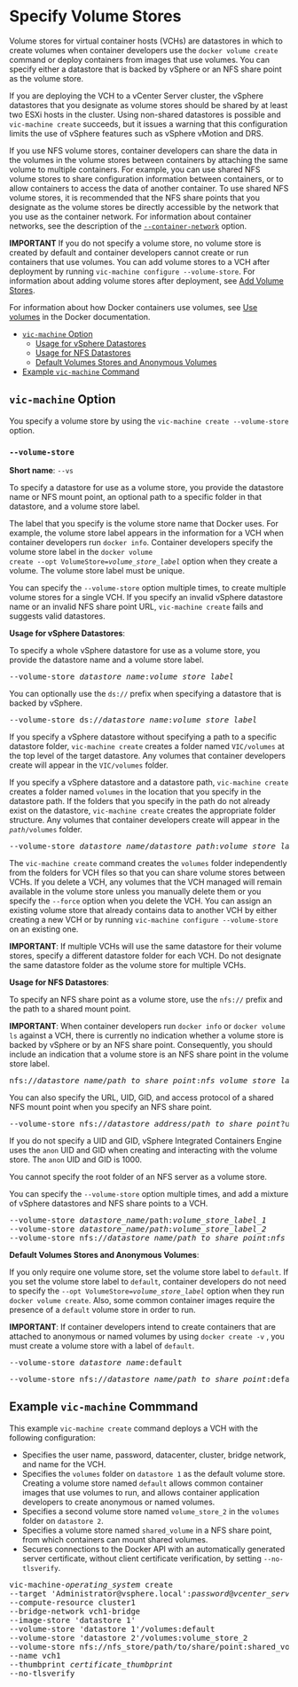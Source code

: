 # Specify Volume Stores #

Volume stores for virtual container hosts (VCHs) are datastores in which to create volumes when container developers use the `docker volume create` command or deploy containers from images that use volumes. You can specify either a datastore that is backed by vSphere or an NFS share point as the volume store.

If you are deploying the VCH to a vCenter Server cluster, the vSphere datastores that you designate as volume stores should be shared by at least two ESXi hosts in the cluster. Using non-shared datastores is possible and `vic-machine create` succeeds, but it issues a warning that this configuration limits the use of vSphere features such as vSphere vMotion and DRS.

If you use NFS volume stores, container developers can share the data in the volumes in the volume stores between containers by attaching the same volume to multiple containers. For example, you can use shared NFS volume stores to share configuration information between containers, or to allow containers to access the data of another container. To use shared NFS volume stores, it is recommended that the NFS share points that you designate as the volume stores be directly accessible by the network that you use as the container network. For information about container networks, see the description of the [`--container-network`](#container-network) option.

**IMPORTANT** If you do not specify a volume store, no volume store is created by default and container developers cannot create or run containers that use volumes. You can add volume stores to a VCH after deployment by running `vic-machine configure --volume-store`. For information about adding volume stores after deployment, see [Add Volume Stores](configure_vch.md#volumes).

For information about how Docker containers use volumes, see [Use volumes](https://docs.docker.com/engine/admin/volumes/volumes/) in the Docker documentation.

- [`vic-machine` Option](#option)
  - [Usage for vSphere Datastores](#vsphereusage)
  - [Usage for NFS Datastores](#nfsusage)
  - [Default Volumes Stores and Anonymous Volumes](#default)
- [Example `vic-machine` Command](#example)

## `vic-machine` Option <a id="options"></a>

You specify a volume store by using the `vic-machine create --volume-store` option.

### `--volume-store` <a id="volume-store"></a>

**Short name**: `--vs`

To specify a datastore for use as a volume store, you provide the datastore name or NFS mount point, an optional path to a specific folder in that datastore, and a volume store label.  

The label that you specify is the volume store name that Docker uses. For example, the volume store label appears in the information for a VCH when container developers run `docker info`. Container developers specify the volume store label in the <code>docker volume create --opt VolumeStore=<i>volume_store_label</i></code> option when they create a volume. The volume store label must be unique.

You can specify the `--volume-store` option multiple times, to create multiple volume stores for a single VCH. If you specify an invalid vSphere datastore name or an invalid NFS share point URL, `vic-machine create` fails and suggests valid datastores. 

**Usage for vSphere Datastores**: <a id="vsphereusage"></a>

To specify a whole vSphere datastore for use as a volume store, you provide the datastore name and a volume store label.

<pre>--volume-store <i>datastore_name</i>:<i>volume_store_label</i></pre>

You can optionally use the `ds://` prefix when specifying a datastore that is backed by vSphere.

<pre>--volume-store ds://<i>datastore_name</i>:<i>volume_store_label</i></pre>

If you specify a vSphere datastore without specifying a path to a specific datastore folder, `vic-machine create` creates a folder named `VIC/volumes` at the top level of the target datastore. Any volumes that container developers create will appear in the `VIC/volumes` folder. 

If you specify a vSphere datastore and a datastore path, `vic-machine create` creates a folder named `volumes` in the location that you specify in the datastore path. If the folders that you specify in the path do not already exist on the datastore, `vic-machine create` creates the appropriate folder structure.  Any volumes that container developers create will appear in the <code><i>path</i>/volumes</code> folder. 

<pre>--volume-store <i>datastore_name</i>/<i>datastore_path</i>:<i>volume_store_label</i></pre>    

The `vic-machine create` command creates the `volumes` folder independently from the folders for VCH files so that you can share volume stores between VCHs. If you delete a VCH, any volumes that the VCH managed will remain available in the volume store unless you manually delete them or you specify the `--force` option when you delete the VCH. You can assign an existing volume store that already contains data to another VCH by either creating a new VCH or by running `vic-machine configure --volume-store` on an existing one. 

**IMPORTANT**: If multiple VCHs will use the same datastore for their volume stores, specify a different datastore folder for each VCH. Do not designate the same datastore folder as the volume store for multiple VCHs.

**Usage for NFS Datastores**: <a id="nfsusage"></a>

To specify an NFS share point as a volume store, use the `nfs://` prefix and the path to a shared mount point.

**IMPORTANT**: When container developers run `docker info` or `docker volume ls` against a VCH, there is currently no indication whether a volume store is backed by vSphere or by an NFS share point. Consequently, you should include an indication that a volume store is an NFS share point in the volume store label. 

<pre>nfs://<i>datastore_name</i>/<i>path_to_share_point</i>:<i>nfs_volume_store_label</i></pre>

You can also specify the URL, UID, GID, and access protocol of a shared NFS mount point when you specify an NFS share point.
<pre>--volume-store nfs://<i>datastore_address</i>/<i>path_to_share_point</i>?uid=1234&gid=5678&proto=tcp:<i>nfs_volume_store_label</i></pre>

If you do not specify a UID and GID, vSphere Integrated Containers Engine uses the `anon` UID and GID when creating and interacting with the volume store. The `anon` UID and GID is 1000.    

You cannot specify the root folder of an NFS server as a volume store.

You can specify the `--volume-store` option multiple times, and add a mixture of vSphere datastores and NFS share points to a VCH.

<pre>--volume-store <i>datastore_name</i>/path:<i>volume_store_label_1</i>
--volume-store <i>datastore_name</i>/<i>path</i>:<i>volume_store_label_2</i>
--volume-store nfs://<i>datastore_name</i>/<i>path_to_share_point</i>:<i>nfs_volume_store_label</i>
</pre> 

**Default Volumes Stores and Anonymous Volumes**: <a id="default"></a>

If you only require one volume store, set the volume store label to `default`. If you set the volume store label to `default`, container developers do not need to specify the <code>--opt VolumeStore=<i>volume_store_label</i></code> option when they run `docker volume create`. Also, some common container images require the presence of a `default` volume store in order to run.

**IMPORTANT**: If container developers intend to create containers that are attached to anonymous or named volumes by using `docker create -v` , you must create a volume store with a label of `default`.

<pre>--volume-store <i>datastore_name</i>:default</pre>
<pre>--volume-store nfs://<i>datastore_name</i>/<i>path_to_share_point</i>:default</pre>

## Example `vic-machine` Commmand <a id="example"></a>

This example `vic-machine create` command deploys a VCH with the following configuration:

- Specifies the user name, password, datacenter, cluster, bridge network, and name for the VCH.
- Specifies the `volumes` folder on `datastore 1` as the default volume store. Creating a volume store named `default` allows common container images that use volumes to run, and allows container application developers to create anonymous or named volumes. 
- Specifies a second volume store named `volume_store_2` in the `volumes` folder on `datastore 2`. 
- Specifies a volume store named `shared_volume` in a NFS share point, from which containers can mount shared volumes.
- Secures connections to the Docker API with an automatically generated server certificate, without client certificate verification, by setting `--no-tlsverify`.

<pre>vic-machine-<i>operating_system</i> create
--target 'Administrator@vsphere.local':<i>password</i>@<i>vcenter_server_address</i>/dc1
--compute-resource cluster1
--bridge-network vch1-bridge
--image-store 'datastore 1'
--volume-store 'datastore 1'/volumes:default
--volume-store 'datastore 2'/volumes:volume_store_2
--volume-store nfs://nfs_store/path/to/share/point:shared_volume
--name vch1
--thumbprint <i>certificate_thumbprint</i>
--no-tlsverify
</pre> 
